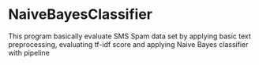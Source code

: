 # NaiveBayesClassifier
 This program basically evaluate SMS Spam data set by applying basic text preprocessing, evaluating tf-idf score and applying Naive Bayes classifier with pipeline
